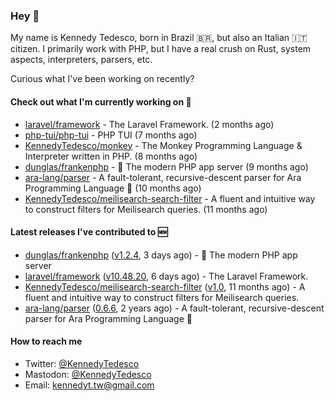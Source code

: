 ### Hey 👋

My name is Kennedy Tedesco, born in Brazil 🇧🇷, but also an Italian 🇮🇹 citizen. I primarily work with PHP, but I have a real crush on Rust, system aspects, interpreters, parsers, etc.

Curious what I've been working on recently?

#### Check out what I'm currently working on 🚀


- [laravel/framework](https://github.com/laravel/framework) - The Laravel Framework. (2 months ago)
- [php-tui/php-tui](https://github.com/php-tui/php-tui) - PHP TUI (7 months ago)
- [KennedyTedesco/monkey](https://github.com/KennedyTedesco/monkey) - The Monkey Programming Language &amp; Interpreter written in PHP. (8 months ago)
- [dunglas/frankenphp](https://github.com/dunglas/frankenphp) - 🧟 The modern PHP app server (9 months ago)
- [ara-lang/parser](https://github.com/ara-lang/parser) - A fault-tolerant, recursive-descent parser for Ara Programming Language 🌲 (10 months ago)
- [KennedyTedesco/meilisearch-search-filter](https://github.com/KennedyTedesco/meilisearch-search-filter) - A fluent and intuitive way to construct filters for Meilisearch queries. (11 months ago)

#### Latest releases I've contributed to 🆕


- [dunglas/frankenphp](https://github.com/dunglas/frankenphp) ([v1.2.4](https://github.com/dunglas/frankenphp/releases/tag/v1.2.4), 3 days ago) - 🧟 The modern PHP app server
- [laravel/framework](https://github.com/laravel/framework) ([v10.48.20](https://github.com/laravel/framework/releases/tag/v10.48.20), 6 days ago) - The Laravel Framework.
- [KennedyTedesco/meilisearch-search-filter](https://github.com/KennedyTedesco/meilisearch-search-filter) ([v1.0](https://github.com/KennedyTedesco/meilisearch-search-filter/releases/tag/v1.0), 11 months ago) - A fluent and intuitive way to construct filters for Meilisearch queries.
- [ara-lang/parser](https://github.com/ara-lang/parser) ([0.6.6](https://github.com/ara-lang/parser/releases/tag/0.6.6), 2 years ago) - A fault-tolerant, recursive-descent parser for Ara Programming Language 🌲

#### How to reach me

- Twitter: [@KennedyTedesco](https://twitter.com/KennedyTedesco)
- Mastodon: [@KennedyTedesco](https://fosstodon.org/@KennedyTedesco)
- Email: [kennedyt.tw@gmail.com](mailto://kennedyt.tw@gmail.com)
